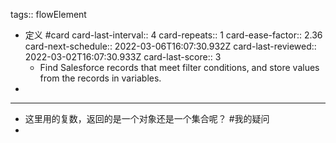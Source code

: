 tags:: flowElement

- 定义 #card
  card-last-interval:: 4
  card-repeats:: 1
  card-ease-factor:: 2.36
  card-next-schedule:: 2022-03-06T16:07:30.932Z
  card-last-reviewed:: 2022-03-02T16:07:30.933Z
  card-last-score:: 3
	- Find Salesforce records that meet filter conditions, and store values from the records in variables.
-
- ---
- 这里用的复数，返回的是一个对象还是一个集合呢？ #我的疑问
-